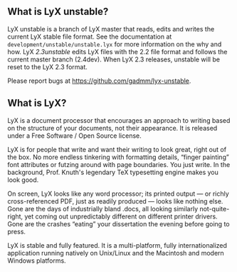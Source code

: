 What is LyX unstable?
---------------------

LyX unstable is a branch of LyX master that reads, edits and writes the current
LyX stable file format. See the documentation at
`development/unstable/unstable.lyx` for more information on the why and how. LyX
*2.3unstable* edits LyX files with the 2.2 file format and follows the current
master branch (2.4dev). When LyX 2.3 releases, unstable will be reset to the LyX
2.3 format.

Please report bugs at <https://github.com/gadmm/lyx-unstable>.

What is LyX?
------------

LyX is a document processor that encourages an approach to writing based on the
structure of your documents, not their appearance. It is released under a Free
Software / Open Source license.

LyX is for people that write and want their writing to look great, right out of
the box. No more endless tinkering with formatting details, “finger painting”
font attributes or futzing around with page boundaries. You just write. In the
background, Prof. Knuth's legendary TeX typesetting engine makes you look good.

On screen, LyX looks like any word processor; its printed output — or richly
cross-referenced PDF, just as readily produced — looks like nothing else. Gone
are the days of industrially bland .docs, all looking similarly not-quite-right,
yet coming out unpredictably different on different printer drivers. Gone are
the crashes “eating” your dissertation the evening before going to press.

LyX is stable and fully featured. It is a multi-platform, fully
internationalized application running natively on Unix/Linux and the Macintosh
and modern Windows platforms.